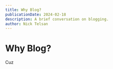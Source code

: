 ```yaml
---
title: Why Blog?
publicationDate: 2024-02-18
description: A brief conversation on blogging.
author: Nick Telsan
---
```


# Why Blog?

Cuz

